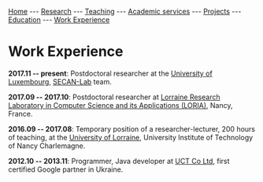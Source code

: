 [Home](README.md)
--- [Research](research.md) 
--- [Teaching](teaching.md) 
--- [Academic services](academic_services.md) 
--- [Projects](projects.md) 
--- [Education](education.md)
--- [Work Experience](work.md)

# Work Experience

**2017.11 -- present**:	Postdoctoral researcher at the [University of Luxembourg](https://wwwen.uni.lu/), [SECAN-Lab](https://secan-lab.uni.lu/) team.

**2017.09 -- 2017.10**:	Postdoctoral researcher at [Lorraine Research Laboratory in Computer Science and its Applications (LORIA)](https://www.loria.fr/en/), Nancy, France.

**2016.09 -- 2017.08**: Temporary position of a researcher-lecturer, 200 hours of teaching, at the [University of Lorraine](https://www.univ-lorraine.fr/), University Institute of Technology of Nancy Charlemagne.

**2012.10 -- 2013.11**: Programmer, Java developer at	[UCT Co Ltd](https://uct.ua/), first certified Google partner in Ukraine.



